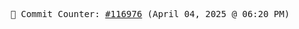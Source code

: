 <p align="center">
    <samp>
        📮 Commit Counter: <a href="https://github.com/Javascript-void0/Javascript-void0/commits/main">#116976</a> (April 04, 2025 @ 06:20 PM)
    </samp>
</p>